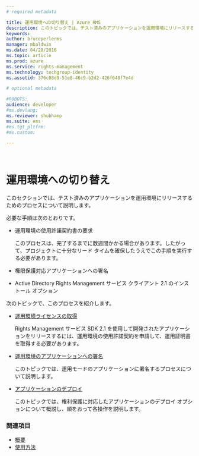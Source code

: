 ```yaml
---
# required metadata

title: 運用環境への切り替え | Azure RMS
description: このトピックでは、テスト済みのアプリケーションを運用環境にリリースするためのプロセスについて説明します。
keywords:
author: bruceperlerms
manager: mbaldwin
ms.date: 04/28/2016
ms.topic: article
ms.prod: azure
ms.service: rights-management
ms.technology: techgroup-identity
ms.assetid: 376c08d9-51e8-46c9-b2d2-426f648f7e4d

# optional metadata

#ROBOTS:
audience: developer
#ms.devlang:
ms.reviewer: shubhamp
ms.suite: ems
#ms.tgt_pltfrm:
#ms.custom:

---
```


﻿
# 運用環境への切り替え

このセクションでは、テスト済みのアプリケーションを運用環境にリリースするためのプロセスについて説明します。

必要な手順は次のとおりです。

-   運用環境の使用許諾契約書の要求

    このプロセスは、完了するまでに数週間かかる場合があります。したがって、プロジェクトに十分なリード タイムを確保したうえでこの手順を実行する必要があります。

-   権限保護対応アプリケーションへの署名
-   Active Directory Rights Management サービス クライアント 2.1 のインストール オプション

次のトピックで、このプロセスを紹介します。

- [運用環境ライセンスの取得](obtaining-a-production-license.md)

  Rights Management サービス SDK 2.1 を使用して開発されたアプリケーションをリリースするには、運用環境の使用許諾契約を申請して、運用証明書を取得する必要があります。
- [運用環境のアプリケーションへの署名](signing-your-application-for-production.md)

  このトピックでは、運用モードのアプリケーションに署名するプロセスについて説明します。

- [アプリケーションのデプロイ](deploying-your-application.md)

  このトピックでは、権利保護に対応したアプリケーションのデプロイ オプションについて概説し、順をおって各操作を説明します。
 

### 関連項目

* [概要](ad-rms-overview.md)
* [使用方法](how-to-use-msipc.md)
 

 


<!--HONumber=Apr16_HO3-->


